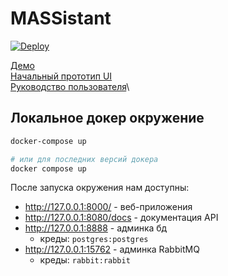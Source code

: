 # MASSistant

[![Deploy](https://github.com/Dungeon-MASSters/MASSistant/actions/workflows/deploy.yml/badge.svg)](https://github.com/Dungeon-MASSters/MASSistant/actions/workflows/deploy.yml)

[Демо](https://demo.dungeon-massters.pro)\
[Начальный прототип UI](https://www.figma.com/file/yKx3HPXASu692FvO7Bkio2/MASSistant?type=design&node-id=106%3A52&mode=design&t=3QVcwK66235eO7aL-1)\
[Руководство пользователя](https://github.com/Dungeon-MASSters/MASSistant/blob/main/massistant-web-app/README.md)\
## Локальное докер окружение

```bash
docker-compose up

# или для последних версий докера
docker compose up
```

После запуска окружения нам доступны:

- http://127.0.0.1:8000/ - веб-приложения
- http://127.0.0.1:8080/docs - документация API
- http://127.0.0.1:8888 - админка бд
  - креды: `postgres:postgres`
- http://127.0.0.1:15762 - админка RabbitMQ
  - креды: `rabbit:rabbit`

